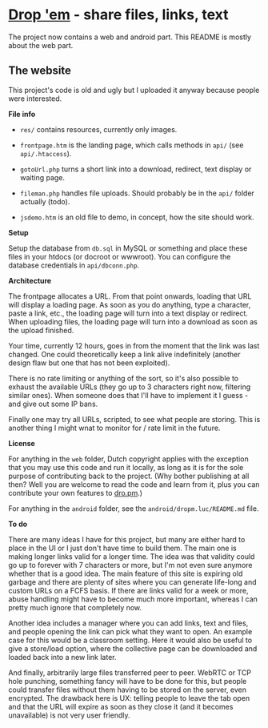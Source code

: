 # [Drop 'em](http://dro.pm) - share files, links, text

The project now contains a web and android part. This README is mostly about the web part.

## The website

This project's code is old and ugly but I uploaded it anyway because people were interested.

**File info**

- `res/` contains resources, currently only images.

- `frontpage.htm` is the landing page, which calls methods in `api/` (see `api/.htaccess`).

- `gotoUrl.php` turns a short link into a download, redirect, text display or waiting page.

- `fileman.php` handles file uploads. Should probably be in the `api/` folder actually (todo).

- `jsdemo.htm` is an old file to demo, in concept, how the site should work.

**Setup**

Setup the database from `db.sql` in MySQL or something and place these files in your htdocs (or
docroot or wwwroot). You can configure the database credentials in `api/dbconn.php`.

**Architecture**

The frontpage allocates a URL. From that point onwards, loading that URL will display a loading page.
As soon as you do anything, type a character, paste a link, etc., the loading page will turn into a
text display or redirect. When uploading files, the loading page will turn into a download as soon
as the upload finished.

Your time, currently 12 hours, goes in from the moment that the link was last changed. One could
theoretically keep a link alive indefinitely (another design flaw but one that has not been exploited).

There is no rate limiting or anything of the sort, so it's also possible to exhaust the available
URLs (they go up to 3 characters right now, filtering similar ones). When someone does that I'll have
to implement it I guess - and give out some IP bans.

Finally one may try all URLs, scripted, to see what people are storing. This is another thing I might
wnat to monitor for / rate limit in the future.

**License**

For anything in the `web` folder, Dutch copyright applies with the exception
that you may use this code and run it locally, as long as it is for the sole
purpose of contributing back to the project. (Why bother publishing at all
then? Well you are welcome to read the code and learn from it, plus you can
contribute your own features to [dro.pm](http://dro.pm).)

For anything in the `android` folder, see the `android/dropm.luc/README.md` file.

**To do**

There are many ideas I have for this project, but many are either hard to place in the UI or I just
don't have time to build them. The main one is making longer links valid for a longer time. The idea
was that validity could go up to forever with 7 characters or more, but I'm not even sure anymore
whether that is a good idea. The main feature of this site is expiring old garbage and there are
plenty of sites where you can generate life-long and custom URLs on a FCFS basis. If there are links
valid for a week or more, abuse handling might have to become much more important, whereas I can
pretty much ignore that completely now.

Another idea includes a manager where you can add links, text and files, and people opening the link
can pick what they want to open. An example case for this would be a classroom setting. Here it
would also be useful to give a store/load option, where the collective page can be downloaded and
loaded back into a new link later.

And finally, arbitrarily large files transferred peer to peer. WebRTC or TCP hole punching, something
fancy will have to be done for this, but people could transfer files without them having to be
stored on the server, even encrypted. The drawback here is UX: telling people to leave the tab open
and that the URL will expire as soon as they close it (and it becomes unavailable) is not very user
friendly.

